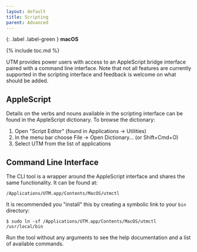 ```yaml
---
layout: default
title: Scripting
parent: Advanced
---
```

{: .label .label-green }
**macOS**

{% include toc.md %}

UTM provides power users with access to an AppleScript bridge interface paired with a command line interface. Note that not all features are currently supported in the scripting interface and feedback is welcome on what should be added.

## AppleScript
Details on the verbs and nouns available in the scripting interface can be found in the AppleScript dictionary. To browse the dictionary:

1. Open "Script Editor" (found in Applications → Utilities)
2. In the menu bar choose File → Open Dictionary... (or Shift+Cmd+O)
3. Select UTM from the list of applications

## Command Line Interface
The CLI tool is a wrapper around the AppleScript interface and shares the same functionality. It can be found at:

```
/Applications/UTM.app/Contents/MacOS/utmctl
```

It is recommended you "install" this by creating a symbolic link to your `bin` directory:

```
$ sudo ln -sf /Applications/UTM.app/Contents/MacOS/utmctl /usr/local/bin
```

Run the tool without any arguments to see the help documentation and a list of available commands.
